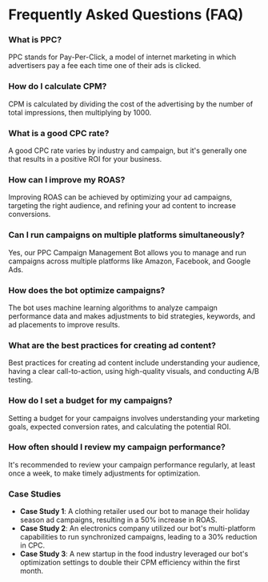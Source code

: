 # Frequently Asked Questions (FAQ)

### What is PPC?
PPC stands for Pay-Per-Click, a model of internet marketing in which advertisers pay a fee each time one of their ads is clicked.

### How do I calculate CPM?
CPM is calculated by dividing the cost of the advertising by the number of total impressions, then multiplying by 1000.

### What is a good CPC rate?
A good CPC rate varies by industry and campaign, but it's generally one that results in a positive ROI for your business.

### How can I improve my ROAS?
Improving ROAS can be achieved by optimizing your ad campaigns, targeting the right audience, and refining your ad content to increase conversions.

### Can I run campaigns on multiple platforms simultaneously?
Yes, our PPC Campaign Management Bot allows you to manage and run campaigns across multiple platforms like Amazon, Facebook, and Google Ads.

### How does the bot optimize campaigns?
The bot uses machine learning algorithms to analyze campaign performance data and makes adjustments to bid strategies, keywords, and ad placements to improve results.

### What are the best practices for creating ad content?
Best practices for creating ad content include understanding your audience, having a clear call-to-action, using high-quality visuals, and conducting A/B testing.

### How do I set a budget for my campaigns?
Setting a budget for your campaigns involves understanding your marketing goals, expected conversion rates, and calculating the potential ROI.

### How often should I review my campaign performance?
It's recommended to review your campaign performance regularly, at least once a week, to make timely adjustments for optimization.

### Case Studies
- **Case Study 1**: A clothing retailer used our bot to manage their holiday season ad campaigns, resulting in a 50% increase in ROAS.
- **Case Study 2**: An electronics company utilized our bot's multi-platform capabilities to run synchronized campaigns, leading to a 30% reduction in CPC.
- **Case Study 3**: A new startup in the food industry leveraged our bot's optimization settings to double their CPM efficiency within the first month.
